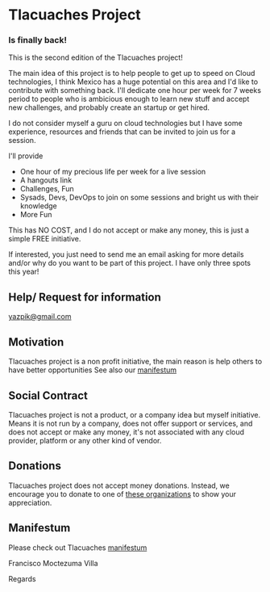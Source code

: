 # Tlacuaches Project

### Is finally back!
This is the second edition of the Tlacuaches project!

The main idea of this project is to help people to get up to speed on Cloud technologies, I think Mexico has a huge potential on this area and I'd like to contribute with something back.
I'll dedicate one hour per week for 7 weeks period to people who is ambicious enough to learn new stuff and accept new challenges, and probably create an startup or get hired.

I do not consider myself a guru on cloud technologies but I have some experience, resources and friends that can be invited to join us for a session.

I'll provide 
- One hour of my precious life per week for a live session
- A hangouts link
- Challenges, Fun
- Sysads, Devs, DevOps to join on some sessions and bright us with their knowledge
- More Fun

This has NO COST, and I do not accept or make any money, this is just a simple FREE initiative.

If interested, you just need to send me an email asking for more details and/or why do you want to be part of this project.
I have only three spots this year!

## Help/ Request for information

yazpik@gmail.com

## Motivation

Tlacuaches project is a non profit initiative, the main reason is help others to have better opportunities
See also our [manifestum](https://github.com/yazpik/tlacuaches/blob/master/manifestum.md)

## Social Contract

Tlacuaches project is not a product, or a company idea but myself initiative. Means it is not run by a company, does not offer support or services, and does not accept or make any money, it's not associated with any cloud provider, platform or any other kind of vendor.


## Donations

Tlacuaches project does not accept money donations. 
Instead, we encourage you to donate to one of [these organizations](https://github.com/fmoctezuma/tlacuaches/donations.md) to show your appreciation.

## Manifestum
Please check out Tlacuaches [manifestum](https://github.com/yazpik/tlacuaches/blob/master/manifestum.md) 

Francisco Moctezuma Villa

Regards




